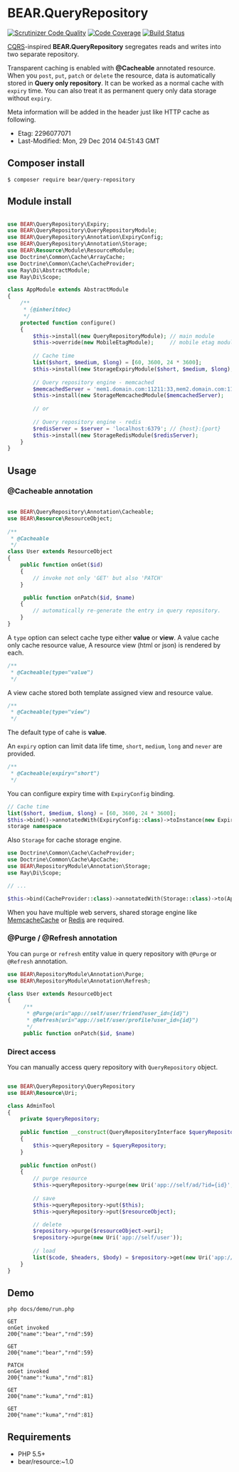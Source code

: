 # BEAR.QueryRepository
[![Scrutinizer Code Quality](https://scrutinizer-ci.com/g/bearsunday/BEAR.QueryRepository/badges/quality-score.png?b=1.x)](https://scrutinizer-ci.com/g/bearsunday/BEAR.QueryRepository/?branch=1.x)
[![Code Coverage](https://scrutinizer-ci.com/g/bearsunday/BEAR.QueryRepository/badges/coverage.png?b=1.x)](https://scrutinizer-ci.com/g/bearsunday/BEAR.QueryRepository/?branch=1.x)
[![Build Status](https://travis-ci.org/bearsunday/BEAR.QueryRepository.svg?branch=1.x)](https://travis-ci.org/bearsunday/BEAR.QueryRepository)

[CQRS](http://martinfowler.com/bliki/CQRS.html)-inspired **BEAR.QueryRepository** segregates reads and writes into two separate repository.

Transparent caching is enabled with **@Cacheable** annotated resource. When you `post`, `put`, `patch` or `delete` the resource, data is automatically stored in **Query only repository**. It can be worked as a normal cache with `expiry` time. You can also treat it as permanent query only data storage without `expiry`.

Meta information will be added in the header just like HTTP cache as following.

 * Etag: 2296077071
 * Last-Modified: Mon, 29 Dec 2014 04:51:43 GMT

## Composer install

    $ composer require bear/query-repository
 
## Module install

```php

use BEAR\QueryRepository\Expiry;
use BEAR\QueryRepository\QueryRepositoryModule;
use BEAR\QueryRepository\Annotation\ExpiryConfig;
use BEAR\QueryRepository\Annotation\Storage;
use BEAR\Resource\Module\ResourceModule;
use Doctrine\Common\Cache\ArrayCache;
use Doctrine\Common\Cache\CacheProvider;
use Ray\Di\AbstractModule;
use Ray\Di\Scope;

class AppModule extends AbstractModule
{
    /**
     * {@inheritdoc}
     */
    protected function configure()
    {
        $this->install(new QueryRepositoryModule); // main module
        $this->override(new MobileEtagModule);     // mobile etag module
        
        // Cache time
        list($short, $medium, $long) = [60, 3600, 24 * 3600];
        $this->install(new StorageExpiryModule($short, $medium, $long);
        
        // Query repository engine - memcached
        $memcachedServer = 'mem1.domain.com:11211:33,mem2.domain.com:11211:67'; // {host}:{port}:{weight},...
        $this->install(new StorageMemcachedModule($memcachedServer);
        
        // or 
        
        // Query repository engine - redis
        $redisServer = $server = 'localhost:6379'; // {host}:{port}
        $this->install(new StorageRedisModule($redisServer);        
    }
}


```
## Usage


### @Cacheable annotation

```php

use BEAR\QueryRepository\Annotation\Cacheable;
use BEAR\Resource\ResourceObject;
 
/**
 * @Cacheable
 */
class User extends ResourceObject
{
    public function onGet($id)
    {
        // invoke not only 'GET' but also 'PATCH'
    }

     public function onPatch($id, $name)
    {
        // automatically re-generate the entry in query repository.
    }
}
```
A `type` option can select cache type either **value** or **view**.  A value cache only cache resource value, A resource view (html or json) is rendered by each. 

```php
/**
 * @Cacheable(type="value")
 */
```

A view cache stored both template assigned view and resource value. 

```php
/**
 * @Cacheable(type="view")
 */
```
The default type of cahe is **value**.


An `expiry` option can limit data life time, `short`, `medium`, `long` and `never` are provided.

```php
/**
 * @Cacheable(expiry="short")
 */
```

You can configure expiry time with `ExpiryConfig` binding.
   
```php
// Cache time
list($short, $medium, $long) = [60, 3600, 24 * 3600];
$this->bind()->annotatedWith(ExpiryConfig::class)->toInstance(new Expiry($short, $medium, $long));
storage namespace
```
Also `Storage` for cache storage engine. 

```php
use Doctrine\Common\Cache\CacheProvider;
use Doctrine\Common\Cache\ApcCache;
use BEAR\RepositoryModule\Annotation\Storage;
use Ray\Di\Scope;

// ...

$this->bind(CacheProvider::class)->annotatedWith(Storage::class)->to(ApcCache::class)->in(Scope::SINGLETON);
```
When you have multiple web servers, shared storage engine like [MemcacheCache](http://doctrine-orm.readthedocs.org/en/latest/reference/caching.html#memcache) or [Redis](http://doctrine-orm.readthedocs.org/en/latest/reference/caching.html#redis) are required.

### @Purge / @Refresh annotation

You can `purge` or `refresh` entity value in query repository with `@Purge` or `@Refresh` annotation.

```php
use BEAR\RepositoryModule\Annotation\Purge;
use BEAR\RepositoryModule\Annotation\Refresh;

class User extends ResourceObject
{
     /**
      * @Purge(uri="app://self/user/friend?user_id={id}")
      * @Refresh(uri="app://self/user/profile?user_id={id}")
      */
     public function onPatch($id, $name)
```

### Direct access

You can manually access query repository with `QueryRepository` object.

```php

use BEAR\QueryRepository\QueryRepository
use BEAR\Resource\Uri;

class AdminTool
{
    private $queryRepository;
    
    public function __construct(QueryRepositoryInterface $queryRepository)
    {
        $this->queryRepository = $queryRepository;
    }
    
    public function onPost()
    {
        // purge resource
        $this->queryRepository->purge(new Uri('app://self/ad/?id={id}', ['id' => 1]));
        
        // save
        $this->queryRepository->put($this);
        $this->queryRepository->put($resourceObject);

        // delete
        $repository->purge($resourceObject->uri);
        $repository->purge(new Uri('app://self/user'));
        
        // load
        list($code, $headers, $body) = $repository->get(new Uri('app://self/user'));
    }
}
```

## Demo

```
php docs/demo/run.php
    
GET
onGet invoked
200{"name":"bear","rnd":59}

GET
200{"name":"bear","rnd":59}

PATCH
onGet invoked
200{"name":"kuma","rnd":81}

GET
200{"name":"kuma","rnd":81}

GET
200{"name":"kuma","rnd":81}
```

## Requirements

 * PHP 5.5+
 * bear/resource:~1.0
 
